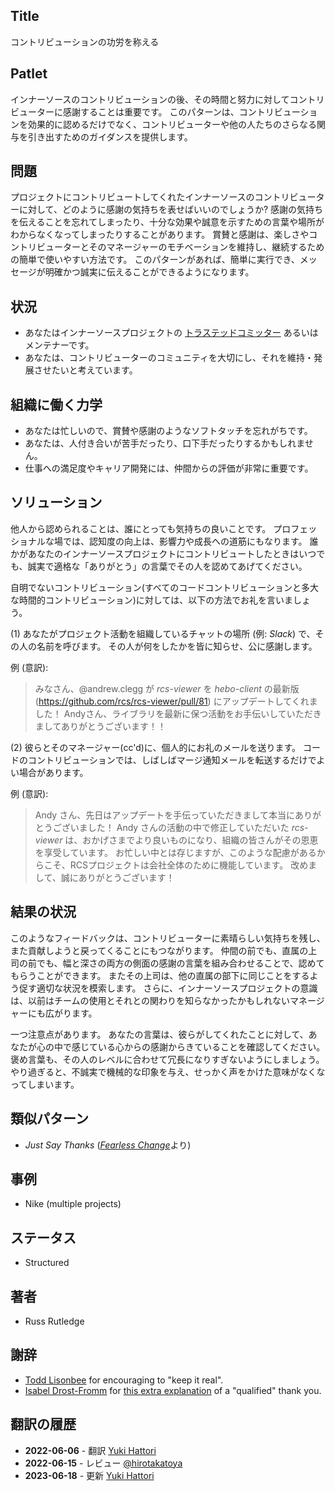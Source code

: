 ## Title

コントリビューションの功労を称える

## Patlet

インナーソースのコントリビューションの後、その時間と努力に対してコントリビューターに感謝することは重要です。
このパターンは、コントリビューションを効果的に認めるだけでなく、コントリビューターや他の人たちのさらなる関与を引き出すためのガイダンスを提供します。

## 問題

プロジェクトにコントリビュートしてくれたインナーソースのコントリビューターに対して、どのように感謝の気持ちを表せばいいのでしょうか?
感謝の気持ちを伝えることを忘れてしまったり、十分な効果や誠意を示すための言葉や場所がわからなくなってしまったりすることがあります。
賞賛と感謝は、楽しさやコントリビューターとそのマネージャーのモチベーションを維持し、継続するための簡単で使いやすい方法です。
このパターンがあれば、簡単に実行でき、メッセージが明確かつ誠実に伝えることができるようになります。

## 状況

* あなたはインナーソースプロジェクトの [トラステッドコミッター](./trusted-committer.md) あるいはメンテナーです。
* あなたは、コントリビューターのコミュニティを大切にし、それを維持・発展させたいと考えています。

## 組織に働く力学

* あなたは忙しいので、賞賛や感謝のようなソフトタッチを忘れがちです。
* あなたは、人付き合いが苦手だったり、口下手だったりするかもしれません。
* 仕事への満足度やキャリア開発には、仲間からの評価が非常に重要です。

## ソリューション

他人から認められることは、誰にとっても気持ちの良いことです。
プロフェッショナルな場では、認知度の向上は、影響力や成長への道筋にもなります。
誰かがあなたのインナーソースプロジェクトにコントリビュートしたときはいつでも、誠実で適格な「ありがとう」の言葉でその人を認めてあげてください。

自明でないコントリビューション(すべてのコードコントリビューションと多大な時間的コントリビューション)に対しては、以下の方法でお礼を言いましょう。

(1) あなたがプロジェクト活動を組織しているチャットの場所 (例: _Slack_) で、その人の名前を呼びます。 その人が何をしたかを皆に知らせ、公に感謝します。

例 (意訳):

> みなさん、@andrew.clegg が _rcs-viewer_ を _hebo-client_ の最新版 (https://github.com/rcs/rcs-viewer/pull/81) にアップデートしてくれました！ Andyさん、ライブラリを最新に保つ活動をお手伝いしていただきましてありがとうございます！！

(2) 彼らとそのマネージャー(cc'd)に、個人的にお礼のメールを送ります。
コードのコントリビューションでは、しばしばマージ通知メールを転送するだけでよい場合があります。

例 (意訳):

> Andy さん、先日はアップデートを手伝っていただきまして本当にありがとうございました！
Andy さんの活動の中で修正していただいた _rcs-viewer_ は、おかげさまでより良いものになり、組織の皆さんがその恩恵を享受しています。
お忙しい中とは存じますが、このような配慮があるからこそ、RCSプロジェクトは会社全体のために機能しています。
改めまして、誠にありがとうございます！

## 結果の状況

このようなフィードバックは、コントリビューターに素晴らしい気持ちを残し、また貢献しようと戻ってくることにもつながります。
仲間の前でも、直属の上司の前でも、幅と深さの両方の側面の感謝の言葉を組み合わせることで、認めてもらうことができます。
またその上司は、他の直属の部下に同じことをするよう促す適切な状況を模索します。
さらに、インナーソースプロジェクトの意識は、以前はチームの使用とそれとの関わりを知らなかったかもしれないマネージャーにも広がります。

一つ注意点があります。
あなたの言葉は、彼らがしてくれたことに対して、あなたが心の中で感じている心からの感謝からきていることを確認してください。
褒め言葉も、その人のレベルに合わせて冗長になりすぎないようにしましょう。
やり過ぎると、不誠実で機械的な印象を与え、せっかく声をかけた意味がなくなってしまいます。

## 類似パターン

* _Just Say Thanks_ ([_Fearless Change_](https://fearlesschangepatterns.com/)より)

## 事例

* Nike (multiple projects)

## ステータス

* Structured

## 著者

* Russ Rutledge

## 謝辞

* [Todd Lisonbee](https://github.com/tlisonbee) for encouraging to "keep it real".
* [Isabel Drost-Fromm](https://github.com/MaineC) for [this extra explanation](https://youtu.be/h3MPewsk5PU?t=357) of a "qualified" thank you.

## 翻訳の履歴

- **2022-06-06** - 翻訳 [Yuki Hattori](https://github.com/yuhattor)
- **2022-06-15** - レビュー [@hirotakatoya](https://github.com/hirotakatoya)
- **2023-06-18** - 更新 [Yuki Hattori](https://github.com/yuhattor)
